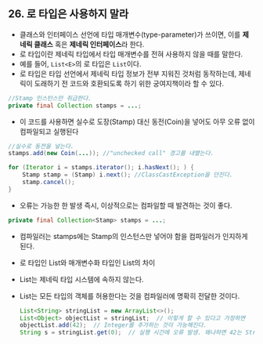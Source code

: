 ## 26. 로 타입은 사용하지 말라
- 클래스와 인터페이스 선언에 타입 매개변수(type-parameter)가 쓰이면, 이를 **제네릭 클래스** 혹은 **제네릭 인터페이스**라 한다.
- 로 타입이란 제네릭 타입에서 타입 매개변수를 전혀 사용하지 않을 때를 말한다.
- 예를 들어, `List<E>`의 로 타입은 `List`이다.
- 로 타입은 타입 선언에서 제네릭 타입 정보가 전부 지워진 것처럼 동작하는데, 제네릭이 도래하기 전 코드와 호환되도록 하기 위한 궁여지책이라 할 수 있다.

```java
//Stamp 인스턴스만 취급한다.
private final Collection stamps = ...;
```
- 이 코드를 사용하면 실수로 도장(Stamp) 대신 동전(Coin)을 넣어도 아무 오류 없이 컴파일되고 실행된다

```java
//실수로 동전을 넣는다.
stamps.add(new Coin(...)); //"unchecked call" 경고를 내뱉는다.
```

```java
for (Iterator i = stamps.iterator(); i.hasNext(); ) {
    Stamp stamp = (Stamp) i.next(); //ClassCastException을 던진다.
    stamp.cancel();
}
```

- 오류는 가능한 한 발생 즉시, 이상적으로는 컴파일할 때 발견하는 것이 좋다.

```java
private final Collection<Stamp> stamps = ...;
```
- 컴파일러는 stamps에는 Stamp의 인스턴스만 넣어야 함을 컴파일러가 인지하게 된다.


- 로 타입인 List와 매개변수화 타입인 List<Object>의 차이
- List는 제네릭 타입 시스템에 속하지 않는다.
- List<Object>는 모든 타입의 객체를 허용한다는 것을 컴파일러에 명확히 전달한 것이다.

```java
List<String> stringList = new ArrayList<>();
List<Object> objectList = stringList;  // 이렇게 할 수 있다고 가정하면
objectList.add(42);  // Integer를 추가하는 것이 가능해진다.
String s = stringList.get(0);  // 실행 시간에 오류 발생. 왜냐하면 42는 String이 아니다.

```
